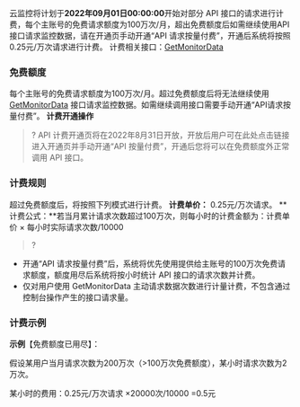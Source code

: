 云监控将计划于**2022年09月01日00:00:00**开始对部分 API 接口的请求进行计费，每个主账号的免费请求额度为100万次/月，超出免费额度后如需继续使用API接口请求监控数据，请在开通页手动开通“API 请求按量付费”，开通后系统将按照0.25元/万次请求进行计费。 
计费相关接口：[GetMonitorData](https://cloud.tencent.com/document/product/248/31014)

### 免费额度
每个主账号的免费请求额度为100万次/月。超过免费额度后将无法继续使用 [GetMonitorData](https://cloud.tencent.com/document/product/248/31014) 接口请求监控数据。如需继续调用接口需要手动开通“API请求按量付费”。
**计费开通操作**
>? API 计费开通页将在2022年8月31日开放，开放后用户可在此处点击链接进入开通页并手动开通“API 按量付费”，开通后您将可以在免费额度外正常调用 API 接口。

### 计费规则
超过免费额度后，将按照下列模式进行计费。
**计费单价：** 0.25元/万次请求。
**计费公式：**若当月累计请求次数超过100万次，则每小时的计费金额为：计费单价 × 每小时实际请求次数/10000
>? 
- 开通“API 请求按量付费”后，系统将优先使用提供给主账号的100万次免费请求额度，额度用尽后系统将按小时统计 API 接口的请求次数并计费。
- 仅对用户使用 GetMonitorData 主动请求数据次数进行计量计费，不包含通过控制台操作产生的接口请求量。

### 计费示例
**示例**【免费额度已用尽】：

假设某用户当月请求次数为200万次（>100万次免费额度），某小时请求次数为2万次。

某小时的费用：0.25元/万次请求 ×20000次/10000 =0.5元

 
